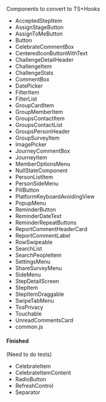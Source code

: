 Components to convert to TS+Hooks

- AcceptedStepItem
- AssignStageButton
- AssignToMeButton
- Button
- CelebrateCommentBox
- CenteredIconButtonWithText
- ChallengeDetailHeader
- ChallengeItem
- ChallengeStats
- CommentBox
- DatePicker
- FilterItem
- FilterList
- GroupCardItem
- GroupMemberItem
- GroupsContactItem
- GroupsContactList
- GroupsPersonHeader
- GroupSurveyItem
- ImagePicker
- JourneyCommentBox
- JourneyItem
- MemberOptionsMenu
- NullStateComponent
- PersonListItem
- PersonSideMenu
- PillButton
- PlatformKeyboardAvoidingView
- PopupMenu
- ReminderButton
- ReminderDateText
- ReminderRepeatButtons
- ReportCommentHeaderCard
- ReportCommentLabel
- RowSwipeable
- SearchList
- SearchPeopleItem
- SettingsMenu
- ShareSurveyMenu
- SideMenu
- StepDetailScreen
- StepItem
- StepItemDraggable
- SwipeTabMenu
- TosPrivacy
- Touchable
- UnreadCommentsCard
- common.js

#### Finished

(Need to do tests)

- CelebrateItem
- CelebrateItemContent
- RadioButton
- RefreshControl
- Separator
